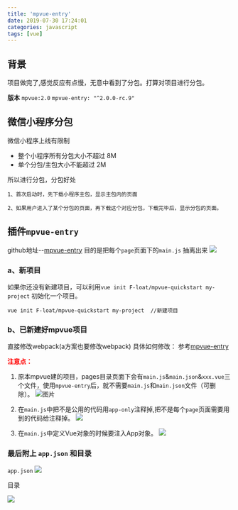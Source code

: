 ```yaml
---
title: 'mpvue-entry'
date: 2019-07-30 17:24:01
categories: javascript
tags: [vue]
---
```


<meta name="referrer" content="no-referrer" />

## 背景
项目做完了,感觉反应有点慢，无意中看到了分包。打算对项目进行分包。

**版本**
        `mpvue:2.0`
        `mpvue-entry: "^2.0.0-rc.9"`

## 微信小程序分包
 微信小程序上线有限制
 *  整个小程序所有分包大小不超过 8M
 * 单个分包/主包大小不能超过 2M

所以进行分包，分包好处

    1、首次启动时，先下载小程序主包，显示主包内的页面

    2、如果用户进入了某个分包的页面，再下载这个对应分包，下载完毕后，显示分包的页面。


## 插件`mpvue-entry`
github地址--[mpvue-entry](https://github.com/F-loat/mpvue-entry#%E5%8F%82%E6%95%B0)
目的是把每个`page`页面下的`main.js` 抽离出来
![](https://user-gold-cdn.xitu.io/2019/7/25/16c287162e1bdae2?w=917&h=518&f=png&s=115230)


### a、新项目
如果你还没有新建项目，可以利用`vue init F-loat/mpvue-quickstart my-project` 初始化一个项目。
```node
vue init F-loat/mpvue-quickstart my-project  //新建项目
```
### b、已新建好mpvue项目

直接修改webpack(a方案也要修改webpack)
具体如何修改： 参考[mpvue-entry](https://github.com/F-loat/mpvue-entry#%E5%8F%82%E6%95%B0)

<font color="red">**注意点：**</font>
1. 原本mpvue建的项目，pages目录页面下会有`main.js`&`main.json`&`xxx.vue`三个文件，使用`mpvue-entry`后，就不需要`main.js`和`main.json`文件（可删除）。
![图片](https://user-gold-cdn.xitu.io/2019/7/25/16c2869f97105ecc?w=441&h=107&f=png&s=5930)

2. 在`main.js`中把不是公用的代码用`app-only`注释掉,把不是每个`page`页面需要用到的代码给注释掉。
![](https://user-gold-cdn.xitu.io/2019/7/25/16c286a8523204ef?w=738&h=307&f=png&s=24943)

3. 在`main.js`中定义Vue对象的时候要注入App对象。
![](https://user-gold-cdn.xitu.io/2019/7/25/16c286e0e13261cf?w=950&h=570&f=png&s=55442)

### 最后附上 `app.json` 和目录
`app.json`
![](https://user-gold-cdn.xitu.io/2019/7/25/16c286ea2725c739?w=518&h=313&f=png&s=19364)

目录

![](https://user-gold-cdn.xitu.io/2019/7/25/16c28700bb2b5e29?w=268&h=319&f=png&s=12919)

